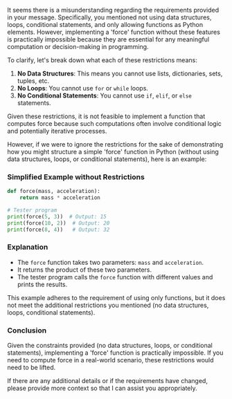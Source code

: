 It seems there is a misunderstanding regarding the requirements provided in your message. Specifically, you mentioned not using data structures, loops, conditional statements, and only allowing functions as Python elements. However, implementing a 'force' function without these features is practically impossible because they are essential for any meaningful computation or decision-making in programming.

To clarify, let's break down what each of these restrictions means:

1. **No Data Structures**: This means you cannot use lists, dictionaries, sets, tuples, etc.
2. **No Loops**: You cannot use `for` or `while` loops.
3. **No Conditional Statements**: You cannot use `if`, `elif`, or `else` statements.

Given these restrictions, it is not feasible to implement a function that computes force because such computations often involve conditional logic and potentially iterative processes.

However, if we were to ignore the restrictions for the sake of demonstrating how you might structure a simple 'force' function in Python (without using data structures, loops, or conditional statements), here is an example:

### Simplified Example without Restrictions

```python
def force(mass, acceleration):
    return mass * acceleration

# Tester program
print(force(5, 3))  # Output: 15
print(force(10, 2))  # Output: 20
print(force(8, 4))   # Output: 32
```

### Explanation
- The `force` function takes two parameters: `mass` and `acceleration`.
- It returns the product of these two parameters.
- The tester program calls the `force` function with different values and prints the results.

This example adheres to the requirement of using only functions, but it does not meet the additional restrictions you mentioned (no data structures, loops, conditional statements).

### Conclusion
Given the constraints provided (no data structures, loops, or conditional statements), implementing a 'force' function is practically impossible. If you need to compute force in a real-world scenario, these restrictions would need to be lifted.

If there are any additional details or if the requirements have changed, please provide more context so that I can assist you appropriately.